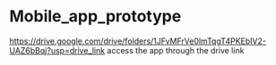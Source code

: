 # Mobile_app_prototype

https://drive.google.com/drive/folders/1JFvMFrVe0lmTqgT4PKEbIV2-UAZ6bBqj?usp=drive_link
access the app through the drive link
